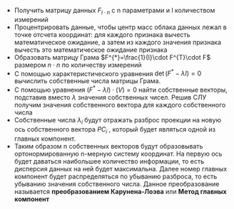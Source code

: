 - Получить матрицу данных $F_{l\cdot n}$ с n параметрами и l количеством измерений
- Процентрировать данные, чтобы центр масс облака данных лежал в точке отсчета координат: для каждого признака вычесть математическое ожидание, а затем из каждого значения признака вычесть это математическое ожидание признака
- Образовать матрицу Грама $F^{*}=\frac{1}{l}\cdot F^{T}\cdot F$ размером $n\cdot n$ по количеству измерений
- С помощью характеристического уравнения $\det(F^{*}-\lambda I)=0$ вычислить собственные числа матрицы Грама.
- С помощью уравнения $(F^{*}-\lambda I)\cdot(V)=0$ найти собственные векторы, подставив вместо $\lambda$ значения собственных чисел. Решив СЛУ получим значения собственного вектора для каждого собственного числа
- Собственные числа $\lambda_{i}$ будут отражать разброс проекции на новую ось собственного вектора $PC_{i}$ , который будет являться одной из главных компонент.
- Таким образом n собственных векторов будут образовывать ортонормированную n-мерную систему координат. На первую ось будет даваться наибольшее количество информации, то есть дисперсия данных на ней будет максимальна. Далее номер главных компонент будет распределяться по убыванию разброса, то есть убыванию значения собственного числа. Данное преобразование называется **преобразованием Карунена-Лоэва** или **Метод главных компонент**

